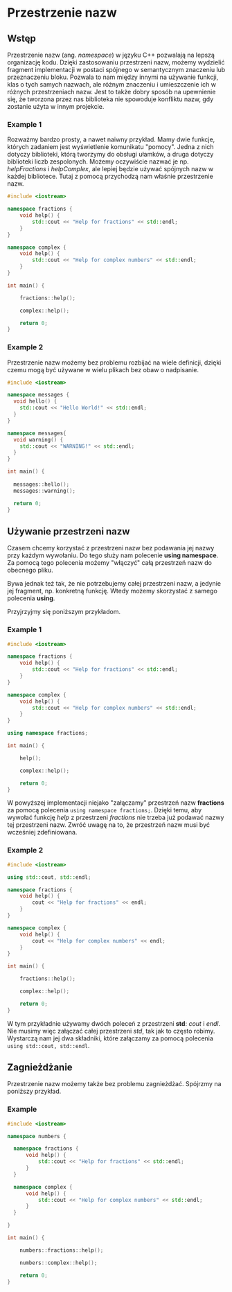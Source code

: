 # Przestrzenie nazw

## Wstęp

Przestrzenie nazw (ang. *namespace*) w języku C++ pozwalają na lepszą organizację kodu.
Dzięki zastosowaniu przestrzeni nazw, możemy wydzielić fragment implementacji w postaci spójnego w semantycznym znaczeniu lub przeznaczeniu bloku.
Pozwala to nam między innymi na używanie funkcji, klas o tych samych nazwach, ale różnym znaczeniu i umieszczenie ich w różnych przestrzeniach nazw.
Jest to także dobry sposób na upewnienie się, że tworzona przez nas biblioteka nie spowoduje konfliktu nazw, gdy zostanie użyta w innym projekcie.

### Example 1

Rozważmy bardzo prosty, a nawet naiwny przykład. 
Mamy dwie funkcje, których zadaniem jest wyświetlenie komunikatu "pomocy".
Jedna z nich dotyczy biblioteki, którą tworzymy do obsługi ułamków, a druga dotyczy biblioteki liczb zespolonych.
Możemy oczywiście nazwać je np. *helpFractions* i *helpComplex*, ale lepiej będzie używać spójnych nazw w każdej bibliotece.
Tutaj z pomocą przychodzą nam właśnie przestrzenie nazw.

```cpp
#include <iostream>

namespace fractions {
    void help() {
        std::cout << "Help for fractions" << std::endl;
    }
}

namespace complex {
    void help() {
        std::cout << "Help for complex numbers" << std::endl;
    }
}

int main() {

    fractions::help();

    complex::help();

    return 0;
}
```

### Example 2

Przestrzenie nazw możemy bez problemu rozbijać na wiele definicji, dzięki czemu mogą być używane w wielu plikach bez obaw o nadpisanie.

```cpp
#include <iostream>

namespace messages {
  void hello() {
    std::cout << "Hello World!" << std::endl;
  }
}

namespace messages{
  void warning() { 
    std::cout << "WARNING!" << std::endl;
  }
}

int main() {
  
  messages::hello();
  messages::warning();

  return 0;
} 
```

## Używanie przestrzeni nazw

Czasem chcemy korzystać z przestrzeni nazw bez podawania jej nazwy przy każdym wywołaniu.
Do tego służy nam polecenie **using namespace**.
Za pomocą tego polecenia możemy "włączyć" całą przestrzeń nazw do obecnego pliku.

Bywa jednak też tak, że nie potrzebujemy całej przestrzeni nazw, a jedynie jej fragment, np. konkretną funkcję.
Wtedy możemy skorzystać z samego polecenia **using**. 

Przyjrzyjmy się poniższym przykładom.

### Example 1

```cpp
#include <iostream>

namespace fractions {
    void help() {
        std::cout << "Help for fractions" << std::endl;
    }
}

namespace complex {
    void help() {
        std::cout << "Help for complex numbers" << std::endl;
    }
}

using namespace fractions;

int main() {

    help();

    complex::help();

    return 0;
}
```

W powyższej implementacji niejako "załączamy" przestrzeń nazw **fractions** za pomocą polecenia `using namespace fractions;`.
Dzięki temu, aby wywołać funkcję *help* z przestrzeni *fractions* nie trzeba już podawać nazwy tej przestrzeni nazw.
Zwróć uwagę na to, że przestrzeń nazw musi być wcześniej zdefiniowana.

### Example 2

```cpp
#include <iostream>

using std::cout, std::endl;

namespace fractions {
    void help() {
        cout << "Help for fractions" << endl;
    }
}

namespace complex {
    void help() {
        cout << "Help for complex numbers" << endl;
    }
}

int main() {

    fractions::help();

    complex::help();

    return 0;
}
```

W tym przykładnie używamy dwóch poleceń z przestrzeni **std**: *cout* i *endl*.
Nie musimy więc załączać całej przestrzeni *std*, tak jak to często robimy.
Wystarczą nam jej dwa składniki, które załączamy za pomocą polecenia `using std::cout, std::endl`.

## Zagnieżdżanie

Przestrzenie nazw możemy także bez problemu zagnieżdżać.
Spójrzmy na poniższy przykład.

### Example

```cpp
#include <iostream>

namespace numbers {

  namespace fractions {
      void help() {
          std::cout << "Help for fractions" << std::endl;
      }
  }

  namespace complex {
      void help() {
          std::cout << "Help for complex numbers" << std::endl;
      }
  }

}

int main() {

    numbers::fractions::help();

    numbers::complex::help();

    return 0;
}
```